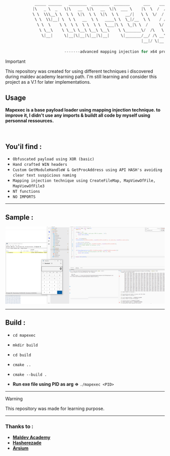 ```C


             _____ ______   ________  ________  _______      ___    ___ _______   ________     
            |\   _ \  _   \|\   __  \|\   __  \|\  ___ \    |\  \  /  /|\  ___ \ |\   ____\    
            \ \  \\\__\ \  \ \  \|\  \ \  \|\  \ \   __/|   \ \  \/  / | \   __/|\ \  \___|    
             \ \  \\|__| \  \ \   __  \ \   ____\ \  \_|/__  \ \    / / \ \  \_|/_\ \  \       
              \ \  \    \ \  \ \  \ \  \ \  \___|\ \  \_|\ \  /     \/   \ \  \_|\ \ \  \____  
               \ \__\    \ \__\ \__\ \__\ \__\    \ \_______\/  /\   \    \ \_______\ \_______\
                \|__|     \|__|\|__|\|__|\|__|     \|_______/__/ /\ __\    \|_______|\|_______|
                                                            |__|/ \|__|
                    
                          -------advanced mapping injection for x64 processes------ 

```

> [!Important]
> This repository was created for using different techniques i discovered during maldev academy learning path. I'm still learning and consider this project as a V.1 for later implementations.

## Usage

**Mapexec is a base payload loader using mapping injection technique. to improve it, I didn't use any imports & buildt all code by myself using personnal ressources.**

<br>

## You'il find : 

- `Obfuscated payload using XOR (basic)`
- `Hand crafted WIN headers`
- `Custom GetModuleHandleW & GetProcAddress using API HASH's avoiding clear text suspicious naming`
- `Mapping injection technique using CreateFileMap, MapViewOfFile, MapViewOfFile3`
- `NT functions`
- `NO IMPORTS`

---

## Sample : 

<img src="https://github.com/Yekuuun/mapexec/blob/main/assets/sample.png" alt="DebugInfo" />

---

## Build :

- `cd mapexec`
- `mkdir build`
- `cd build`
- `cmake ..`
- `cmake --build .`

- **Run exe file using PID as arg =>** `./mapexec <PID>`

---

> [!Warning]
> This repository was made for learning purpose.

---

### Thanks to : 

- <strong><a href="https://github.com/orgs/Maldev-Academy/repositories">Maldev Academy</a></strong>
- <strong><a href="https://github.com/hasherezade">Hasherezade</a></strong>
- <strong><a href="https://github.com/arsium">Arsium</a></strong>
